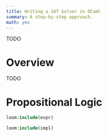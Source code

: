 ```yaml
---
title: Writing a SAT Solver in OCaml
summary: A step-by-step approach.
math: yes
---
```


TODO

# Overview

TODO

# Propositional Logic

```ocaml
loom:include(expr)
```

```ocaml
loom:include(impl)
```